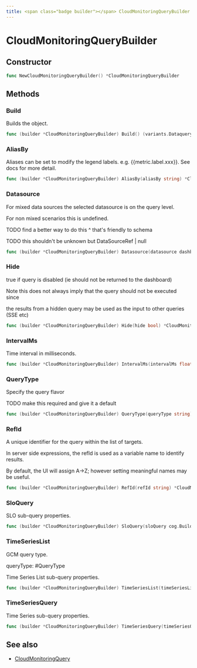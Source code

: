 ```yaml
---
title: <span class="badge builder"></span> CloudMonitoringQueryBuilder
---
```

# <span class="badge builder"></span> CloudMonitoringQueryBuilder

## Constructor

```go
func NewCloudMonitoringQueryBuilder() *CloudMonitoringQueryBuilder
```
## Methods

### <span class="badge object-method"></span> Build

Builds the object.

```go
func (builder *CloudMonitoringQueryBuilder) Build() (variants.Dataquery, error)
```

### <span class="badge object-method"></span> AliasBy

Aliases can be set to modify the legend labels. e.g. {{metric.label.xxx}}. See docs for more detail.

```go
func (builder *CloudMonitoringQueryBuilder) AliasBy(aliasBy string) *CloudMonitoringQueryBuilder
```

### <span class="badge object-method"></span> Datasource

For mixed data sources the selected datasource is on the query level.

For non mixed scenarios this is undefined.

TODO find a better way to do this ^ that's friendly to schema

TODO this shouldn't be unknown but DataSourceRef | null

```go
func (builder *CloudMonitoringQueryBuilder) Datasource(datasource dashboard.DataSourceRef) *CloudMonitoringQueryBuilder
```

### <span class="badge object-method"></span> Hide

true if query is disabled (ie should not be returned to the dashboard)

Note this does not always imply that the query should not be executed since

the results from a hidden query may be used as the input to other queries (SSE etc)

```go
func (builder *CloudMonitoringQueryBuilder) Hide(hide bool) *CloudMonitoringQueryBuilder
```

### <span class="badge object-method"></span> IntervalMs

Time interval in milliseconds.

```go
func (builder *CloudMonitoringQueryBuilder) IntervalMs(intervalMs float64) *CloudMonitoringQueryBuilder
```

### <span class="badge object-method"></span> QueryType

Specify the query flavor

TODO make this required and give it a default

```go
func (builder *CloudMonitoringQueryBuilder) QueryType(queryType string) *CloudMonitoringQueryBuilder
```

### <span class="badge object-method"></span> RefId

A unique identifier for the query within the list of targets.

In server side expressions, the refId is used as a variable name to identify results.

By default, the UI will assign A->Z; however setting meaningful names may be useful.

```go
func (builder *CloudMonitoringQueryBuilder) RefId(refId string) *CloudMonitoringQueryBuilder
```

### <span class="badge object-method"></span> SloQuery

SLO sub-query properties.

```go
func (builder *CloudMonitoringQueryBuilder) SloQuery(sloQuery cog.Builder[googlecloudmonitoring.SLOQuery]) *CloudMonitoringQueryBuilder
```

### <span class="badge object-method"></span> TimeSeriesList

GCM query type.

queryType: #QueryType

Time Series List sub-query properties.

```go
func (builder *CloudMonitoringQueryBuilder) TimeSeriesList(timeSeriesList cog.Builder[googlecloudmonitoring.TimeSeriesList]) *CloudMonitoringQueryBuilder
```

### <span class="badge object-method"></span> TimeSeriesQuery

Time Series sub-query properties.

```go
func (builder *CloudMonitoringQueryBuilder) TimeSeriesQuery(timeSeriesQuery cog.Builder[googlecloudmonitoring.TimeSeriesQuery]) *CloudMonitoringQueryBuilder
```

## See also

 * <span class="badge object-type-struct"></span> [CloudMonitoringQuery](./object-CloudMonitoringQuery.md)
